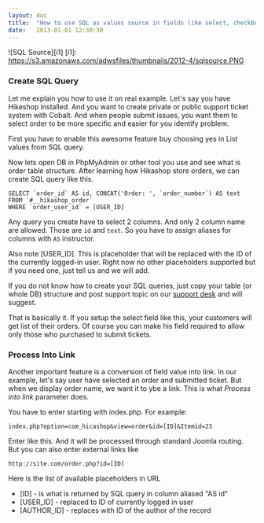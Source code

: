 ```yaml
---
layout: doc
title:  "How to use SQL as values source in fields like select, checkbox, radio and others"
date:   2013-01-01 12:30:30
---
```


![SQL Source][i1]
[i1]: https://s3.amazonaws.com/adwsfiles/thumbnails/2012-4/sqlsource.PNG

### Create SQL Query

Let me explain you how to use it on real example. Let's say you have Hikeshop installed. And you want to create private or public support ticket system with Cobalt. And when people submit issues, you want them to select order to be more specific and easier for you identify problem. 

First you have to enable this awesome feature buy choosing yes in List values from SQL query. 

Now lets open DB in PhpMyAdmin or other tool you use and see what is order table structure. After learning how Hikashop store orders, we can create SQL query like this.
 
	SELECT `order_id` AS id, CONCAT('Order: ', `order_number`) AS text
	FROM `#__hikashop_order`
	WHERE `order_user_id` = [USER_ID]

Any query you create have to select 2 columns. And only 2 column name are allowed. Those are `id` and `text`. So you have to assign aliases for columns with `AS` instructor. 

Also note [USER_ID]. This is placeholder that will be replaced with the ID of the currently logged-in user. Right now no other placeholders supported but if you need one, just tell us and we will add.

If you do not know how to create your SQL queries, just copy your table (or whole DB) structure and post support topic on our [support desk][1] and will suggest.

[1]: http://support.mintjoomla.com/en/cobalt-7.html

That is basically it. If you setup the select field like this, your customers will get list of their orders. Of course you can make his field required to allow only those who purchased to submit tickets. 

### Process Into Link
Another important feature is a conversion of field value into link. In our example, let's say user have selected an order and submitted ticket. But when we display order name, we want it to уbe a link. This is what _Process into link_ parameter does.

You have to enter starting with index.php. For example: 

	index.php?option=com_hicashop&view=order&id=[ID]&Itemid=23

Enter like this. And it will be processed through standard Joomla routing. But you can also enter external links like 

	http://site.com/order.php?id=[ID]

Here is the list of available placeholders in URL 

- [ID] - is what is returned by SQL query in column aliased "AS id"
- [USER_ID] - replaced to ID of currently logged in user
- [AUTHOR_ID] - replaces with ID of the author of the record